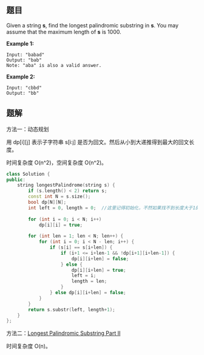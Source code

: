 ## 题目

Given a string **s**, find the longest palindromic substring in **s**. You may assume that the maximum length of **s** is 1000.

**Example 1:**

```
Input: "babad"
Output: "bab"
Note: "aba" is also a valid answer.
```

**Example 2:**

```
Input: "cbbd"
Output: "bb"
```



## 题解

方法一：动态规划

用 dp[i]\[j] 表示子字符串 s[i:j] 是否为回文。然后从小到大递推得到最大的回文长度。

时间复杂度 O(n^2)，空间复杂度 O(n^2)。

```cpp
class Solution {
public:
    string longestPalindrome(string s) {
        if (s.length() < 2) return s;
        const int N = s.size();
        bool dp[N][N];
        int left = 0, length = 0;  //这里记得初始化，不然如果找不到长度大于1的回文时，就会出错
        
        for (int i = 0; i < N; i++) 
            dp[i][i] = true;
        
        for (int len = 1; len < N; len++) {
            for (int i = 0; i < N - len; i++) {
                if (s[i] == s[i+len]) {
                    if (i+1 <= i+len-1 && !dp[i+1][i+len-1]) {
                        dp[i][i+len] = false;
                    } else {
                        dp[i][i+len] = true;
                        left = i;
                        length = len;
                    }
                } else dp[i][i+len] = false;
            }
        }
        return s.substr(left, length+1);
    }
};
```

方法二：[Longest Palindromic Substring Part II](https://articles.leetcode.com/longest-palindromic-substring-part-ii/) 

时间复杂度 O(n)。

